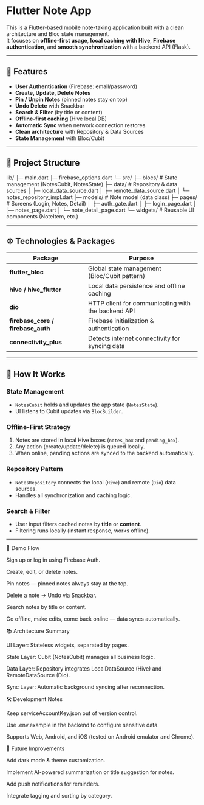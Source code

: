# Flutter Note App

This is a Flutter-based mobile note-taking application built with a clean architecture and Bloc state management.  
It focuses on **offline-first usage**, **local caching with Hive**, **Firebase authentication**, and **smooth synchronization** with a backend API (Flask).

---

## 🚀 Features

- **User Authentication** (Firebase: email/password)
- **Create, Update, Delete Notes**
- **Pin / Unpin Notes** (pinned notes stay on top)
- **Undo Delete** with Snackbar
- **Search & Filter** (by title or content)
- **Offline-first caching** (Hive local DB)
- **Automatic Sync** when network connection restores
- **Clean architecture** with Repository & Data Sources
- **State Management** with Bloc/Cubit

---

## 🧱 Project Structure

lib/
├─ main.dart
├─ firebase_options.dart
└─ src/
   ├─ blocs/                  # State management (NotesCubit, NotesState)
   ├─ data/                   # Repository & data sources
   │  ├─ local_data_source.dart
   │  ├─ remote_data_source.dart
   │  └─ notes_repository_impl.dart
   ├─ models/                 # Note model (data class)
   ├─ pages/                  # Screens (Login, Notes, Detail)
   │  ├─ auth_gate.dart
   │  ├─ login_page.dart
   │  ├─ notes_page.dart
   │  └─ note_detail_page.dart
   └─ widgets/                # Reusable UI components (NoteItem, etc.)


---

## ⚙️ Technologies & Packages

| Package | Purpose |
|----------|----------|
| **flutter_bloc** | Global state management (Bloc/Cubit pattern) |
| **hive / hive_flutter** | Local data persistence and offline caching |
| **dio** | HTTP client for communicating with the backend API |
| **firebase_core / firebase_auth** | Firebase initialization & authentication |
| **connectivity_plus** | Detects internet connectivity for syncing data |

---

## 🧩 How It Works

### State Management
- `NotesCubit` holds and updates the app state (`NotesState`).
- UI listens to Cubit updates via `BlocBuilder`.

### Offline-First Strategy
1. Notes are stored in local Hive boxes (`notes_box` and `pending_box`).
2. Any action (create/update/delete) is queued locally.
3. When online, pending actions are synced to the backend automatically.

### Repository Pattern
- `NotesRepository` connects the local (`Hive`) and remote (`Dio`) data sources.
- Handles all synchronization and caching logic.

### Search & Filter
- User input filters cached notes by **title** or **content**.
- Filtering runs locally (instant response, works offline).

---

🧭 Demo Flow

Sign up or log in using Firebase Auth.

Create, edit, or delete notes.

Pin notes — pinned notes always stay at the top.

Delete a note → Undo via Snackbar.

Search notes by title or content.

Go offline, make edits, come back online — data syncs automatically.

📚 Architecture Summary

UI Layer: Stateless widgets, separated by pages.

State Layer: Cubit (NotesCubit) manages all business logic.

Data Layer: Repository integrates LocalDataSource (Hive) and RemoteDataSource (Dio).

Sync Layer: Automatic background syncing after reconnection.

🛠️ Development Notes

Keep serviceAccountKey.json out of version control.

Use .env.example in the backend to configure sensitive data.

Supports Web, Android, and iOS (tested on Android emulator and Chrome).

🧩 Future Improvements

Add dark mode & theme customization.

Implement AI-powered summarization or title suggestion for notes.

Add push notifications for reminders.

Integrate tagging and sorting by category.


